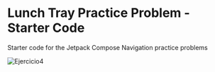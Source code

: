 Lunch Tray Practice Problem - Starter Code
==================================

Starter code for the Jetpack Compose Navigation practice problems


![Ejercicio4](https://github.com/user-attachments/assets/3e786f6f-a108-44ed-ad56-0b3864bcc1c7)
